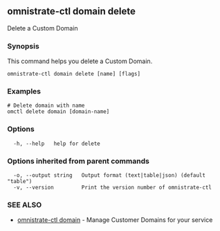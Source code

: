 ## omnistrate-ctl domain delete

Delete a Custom Domain

### Synopsis

This command helps you delete a Custom Domain.

```
omnistrate-ctl domain delete [name] [flags]
```

### Examples

```
# Delete domain with name
omctl delete domain [domain-name]
```

### Options

```
  -h, --help   help for delete
```

### Options inherited from parent commands

```
  -o, --output string   Output format (text|table|json) (default "table")
  -v, --version         Print the version number of omnistrate-ctl
```

### SEE ALSO

- [omnistrate-ctl domain](omnistrate-ctl_domain.md) - Manage Customer Domains for your service
